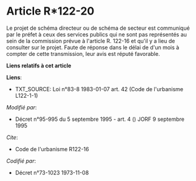 # Article R*122-20

Le projet de schéma directeur ou de schéma de secteur est communiqué par le préfet à ceux des services publics qui ne sont
pas représentés au sein de la commission prévue à l'article R. 122-16 et qu'il y a lieu de consulter sur le projet. Faute de
réponse dans le délai de d'un mois à compter de cette transmission, leur avis est réputé favorable.

**Liens relatifs à cet article**

**Liens**:

  - TXT_SOURCE: Loi n°83-8 1983-01-07 art. 42 (Code de l'urbanisme L122-1-1)

_Modifié par_:

  - Décret n°95-995 du 5 septembre 1995 - art. 4 () JORF 9 septembre 1995

_Cite_:

  - Code de l'urbanisme R122-16

_Codifié par_:

  - Décret n°73-1023 1973-11-08
